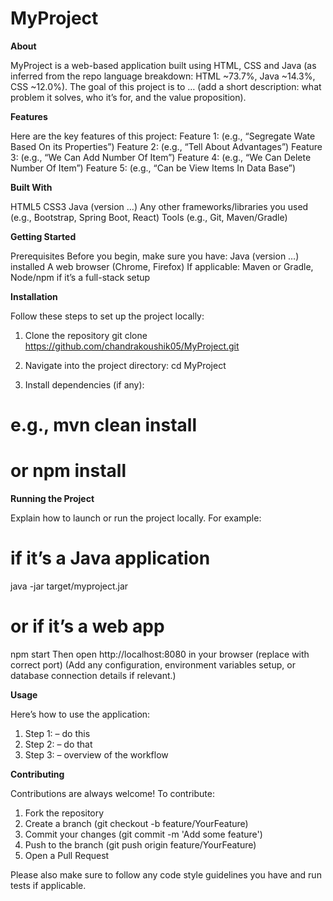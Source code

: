 # MyProject

**About**

MyProject is a web-based application built using HTML, CSS and Java (as inferred from the repo language breakdown: HTML ~73.7%, Java ~14.3%, CSS ~12.0%).
The goal of this project is to … (add a short description: what problem it solves, who it’s for, and the value proposition).

**Features**

Here are the key features of this project:
Feature 1: (e.g., “Segregate Wate Based On its Properties”)
Feature 2: (e.g., “Tell About Advantages”)
Feature 3: (e.g., “We Can Add Number Of Item”)
Feature 4: (e.g., “We Can Delete Number Of Item”)
Feature 5: (e.g., “Can be View Items In Data Base”)

**Built With**

HTML5
CSS3
Java (version …)
Any other frameworks/libraries you used (e.g., Bootstrap, Spring Boot, React)
Tools (e.g., Git, Maven/Gradle)

**Getting Started**

Prerequisites
Before you begin, make sure you have:
Java (version …) installed
A web browser (Chrome, Firefox)
If applicable: Maven or Gradle, Node/npm if it’s a full-stack setup

**Installation**

Follow these steps to set up the project locally:

1. Clone the repository
git clone https://github.com/chandrakoushik05/MyProject.git

2. Navigate into the project directory:
cd MyProject

3. Install dependencies (if any):
# e.g., mvn clean install  
# or npm install

**Running the Project**

Explain how to launch or run the project locally. For example:
# if it’s a Java application  
java -jar target/myproject.jar  
# or if it’s a web app  
npm start
Then open http://localhost:8080 in your browser (replace with correct port)
(Add any configuration, environment variables setup, or database connection details if relevant.)

**Usage**

Here’s how to use the application:
1. Step 1: – do this
2. Step 2: – do that
3. Step 3: – overview of the workflow

**Contributing**

Contributions are always welcome!
To contribute:
1. Fork the repository
2. Create a branch (git checkout -b feature/YourFeature)
3. Commit your changes (git commit -m 'Add some feature')
4. Push to the branch (git push origin feature/YourFeature)
5. Open a Pull Request

Please also make sure to follow any code style guidelines you have and run tests if applicable.

